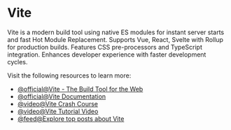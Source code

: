 # Vite

Vite is a modern build tool using native ES modules for instant server starts and fast Hot Module Replacement. Supports Vue, React, Svelte with Rollup for production builds. Features CSS pre-processors and TypeScript integration. Enhances developer experience with faster development cycles.

Visit the following resources to learn more:

- [@official@Vite - The Build Tool for the Web](https://vite.dev)
- [@official@Vite Documentation](https://vite.dev/guide/)
- [@video@Vite Crash Course](https://youtu.be/LQQ3CR2JTX8)
- [@video@Vite Tutorial Video](https://www.youtube.com/watch?v=VAeRhmpcWEQ)
- [@feed@Explore top posts about Vite](https://app.daily.dev/tags/vite?ref=roadmapsh)